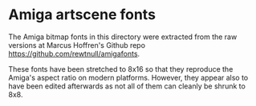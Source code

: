 Amiga artscene fonts
====================

The Amiga bitmap fonts in this directory were extracted from the raw versions at Marcus Hoffren's Github repo https://github.com/rewtnull/amigafonts.

These fonts have been stretched to 8x16 so that they reproduce the Amiga's aspect ratio on modern platforms. 
However, they appear also to have been edited afterwards as not all of them can cleanly be shrunk to 8x8.
